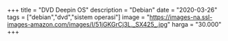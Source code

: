 +++
title = "DVD Deepin OS"
description = "Debian"
date = "2020-03-26"
tags = ["debian","dvd","sistem operasi"]
image = "https://images-na.ssl-images-amazon.com/images/I/51jGKGrCj3L._SX425_.jpg"
harga = "30.000"
+++

